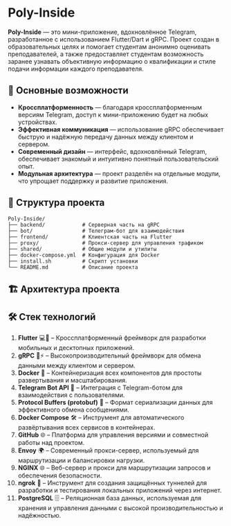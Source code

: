 # Poly-Inside

**Poly-Inside** — это мини-приложение, вдохновлённое Telegram, разработанное с использованием Flutter/Dart и gRPC. Проект создан в образовательных целях и помогает студентам анонимно оценивать преподавателей, а также предоставляет студентам возможность заранее узнавать объективную информацию о квалификации и стиле подачи информации каждого преподавателя.

## 🚀 Основные возможности

- **Кроссплатформенность** — благодаря кроссплатформенным версиям Telegram, доступ к мини-приложению будет на любых устройствах.
- **Эффективная коммуникация** — использование gRPC обеспечивает быструю и надёжную передачу данных между клиентом и сервером.
- **Современный дизайн** — интерфейс, вдохновлённый Telegram, обеспечивает знакомый и интуитивно понятный пользовательский опыт.
- **Модульная архитектура** — проект разделён на отдельные модули, что упрощает поддержку и развитие приложения.

## 🧱 Структура проекта
```
Poly-Inside/
├── backend/            # Серверная часть на gRPC
├── bot/                # Телеграм-бот для взаимодействия
├── frontend/           # Клиентская часть на Flutter
├── proxy/              # Прокси-сервер для управления трафиком
├── shared/             # Общие модули и утилиты
├── docker-compose.yml  # Конфигурация для Docker
├── install.sh          # Скрипт установки
└── README.md           # Описание проекта
```

## 🏗️ Архитектура проекта

## 🛠️ Стек технологий

1. **Flutter** 💻📱 – Кроссплатформенный фреймворк для разработки мобильных и десктопных приложений.
2. **gRPC** 🔌⚡ – Высокопроизводительный фреймворк для обмена данными между клиентом и сервером.
3. **Docker** 🐳 – Контейнеризация всех компонентов для простоты развертывания и масштабирования.
4. **Telegram Bot API** 🤖 – Интеграция с Telegram-ботом для взаимодействия с пользователями.
5. **Protocol Buffers (protobuf)** 🔏 – Формат сериализации данных для эффективного обмена сообщениями.
6. **Docker Compose** 🛠️ – Инструмент для автоматического развёртывания всех сервисов в контейнерах.
7. **GitHub** 🌐 – Платформа для управления версиями и совместной работы над проектом.
8. **Envoy** 🌍 – Современный прокси-сервер, используемый для маршрутизации и балансировки нагрузки.
9. **NGINX** 🌐 – Веб-сервер и прокси для маршрутизации запросов и обеспечения безопасности.
10. **ngrok** 🔑 – Инструмент для создания защищённых туннелей для разработки и тестирования локальных приложений через интернет.
11. **PostgreSQL** 🗄️ – Реляционная база данных, используемая для хранения и управления данными с высокой производительностью и надёжностью.

